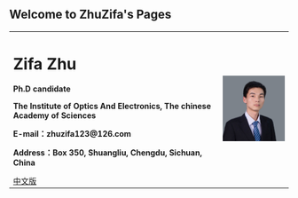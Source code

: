 ## Welcome to ZhuZifa's Pages
<div>
<table border="0">
  <tr>
    <td>
      <h1>Zifa Zhu</h1>
      <p><b>Ph.D candidate</b></p>
      <p><b>The Institute of Optics And Electronics, The chinese Academy of Sciences</b></p>
      <p><b>E-mail：zhuzifa123@126.com</b></p>
      <p><b>Address：Box 350, Shuangliu, Chengdu, Sichuan, China</b></p>
      <a href="/index.html">中文版</a>
    </td>
    <td width="25%">
      <img src="/profile picture.jpg" width="115%">
    </td>
  </tr>
</table>
</div>
